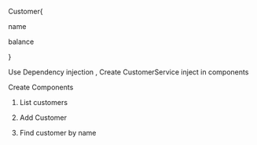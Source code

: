 

Customer{
 
 name
 
 balance

}

 
       
  Use Dependency injection , Create CustomerService inject in components
  
  Create Components
  
  1) List customers
  
  2) Add Customer
  
  3) Find customer by name   
    
    
    
    
